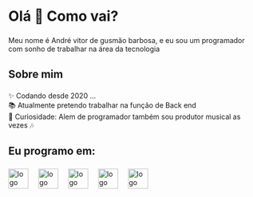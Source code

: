 <h1 align="left">Olá 👋 Como vai?</h1>

###

<p align="left">Meu nome é André vitor de gusmão barbosa, e eu sou um programador com sonho de trabalhar na área da tecnologia</p>

###

<h2 align="left">Sobre mim</h2>

###

<p align="left">✨ Codando desde 2020 ...<br>📚 Atualmente pretendo trabalhar na função de Back end<br>🎲 Curiosidade: Alem de programador também sou produtor musical as vezes 🎶</p>

###

<h2 align="left">Eu programo em:</h2>

###

<div align="left">
  <img src="https://cdn.jsdelivr.net/gh/devicons/devicon/icons/javascript/javascript-original.svg" height="40" alt="logo javascript"  />
  <img width="12" />
  <img src="https://cdn.jsdelivr.net/gh/devicons/devicon/icons/nodejs/nodejs-original.svg" height="40" alt="logo nodejs"  />
  <img width="12" />
  <img src="https://cdn.jsdelivr.net/gh/devicons/devicon/icons/python/python-original.svg" height="40" alt="logo python"  />
  <img width="12" />
  <img src="https://cdn.jsdelivr.net/gh/devicons/devicon/icons/php/php-original.svg" height="40" alt="logo php"  />
  <img width="12" />
  <img src="https://cdn.jsdelivr.net/gh/devicons/devicon/icons/mysql/mysql-original.svg" height="40" alt="logo sql"  />
</div>
